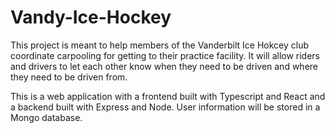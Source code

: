 # Vandy-Ice-Hockey

This project is meant to help members of the Vanderbilt Ice Hokcey club coordinate carpooling for getting to their practice facility. It will allow riders and drivers to let each other know when they need to be driven and where they need to be driven from. 

This is a web application with a frontend built with Typescript and React and a backend built with Express and Node. User information will be stored in a Mongo database.  
